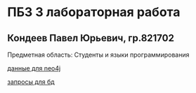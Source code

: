 # ПБЗ 3 лабораторная работа
## Кондеев Павел Юрьевич, гр.821702

Предметная область: Студенты и языки программирования

[данные для neo4j](data.cyp)

[запросы для бд](task.cyp)
